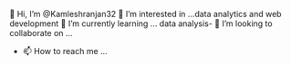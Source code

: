 👋 Hi, I’m @Kamleshranjan32
👀 I’m interested in ...data analytics and web development 🌱 I’m currently learning ...
data analysis- 💞️ I’m looking to collaborate on ...
- 📫 How to reach me ...

<!---
Kamleshranjan32/Kamleshranjan32 is a ✨ special ✨ repository because its `README.md` (this file) appears on your GitHub profile.
You can click the Preview link to take a look at your changes.
--->
